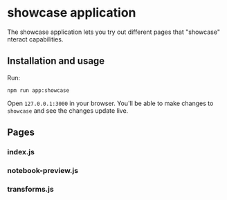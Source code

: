 # showcase application

The showcase application lets you try out different pages that "showcase"
nteract capabilities.

## Installation and usage

Run:

```
npm run app:showcase
```

Open `127.0.0.1:3000` in your browser. You'll be able to make changes to
`showcase` and see the changes update live.

## Pages

### index.js

### notebook-preview.js

### transforms.js

